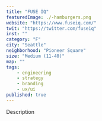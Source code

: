 ```yaml
---
title: "FUSE IQ"
featuredImage: ./-hamburgers.png
website: "https://www.fuseiq.com/"
twit: "https://twitter.com/fuseiq"
inst: ""
category: "F"
city: "Seattle"
neighborhood: "Pioneer Square"
size: "Medium (11-40)"
map: ""
tags:
    - engineering
    - strategy
    - branding
    - ux/ui
published: true
---
```


Description
